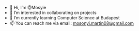 - 👋 Hi, I’m @Mosyie
- 👀 I’m interested in collaborating on projects
- 🌱 I’m currently learning Computer Science at Budapest
- 📫 You can reach me via email: mosonyi.martin08@gmail.com

<!---
Mosyie/Mosyie is a ✨ special ✨ repository because its `README.md` (this file) appears on your GitHub profile.
You can click the Preview link to take a look at your changes.
--->

